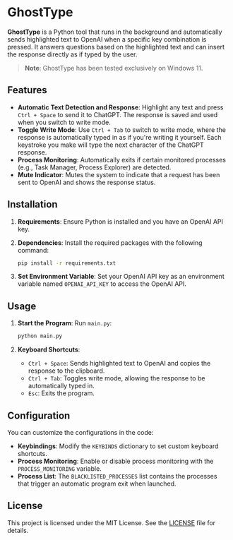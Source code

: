 # GhostType

**GhostType** is a Python tool that runs in the background and automatically sends highlighted text to OpenAI when a specific key combination is pressed. It answers questions based on the highlighted text and can insert the response directly as if typed by the user.

> **Note**: GhostType has been tested exclusively on Windows 11.

## Features

- **Automatic Text Detection and Response**: Highlight any text and press `Ctrl + Space` to send it to ChatGPT. The response is saved and used when you switch to write mode.
- **Toggle Write Mode**: Use `Ctrl + Tab` to switch to write mode, where the response is automatically typed in as if you're writing it yourself. Each keystroke you make will type the next character of the ChatGPT response.
- **Process Monitoring**: Automatically exits if certain monitored processes (e.g., Task Manager, Process Explorer) are detected.
- **Mute Indicator**: Mutes the system to indicate that a request has been sent to OpenAI and shows the response status.

## Installation

1. **Requirements**: Ensure Python is installed and you have an OpenAI API key.
2. **Dependencies**: Install the required packages with the following command:

   ```bash
   pip install -r requirements.txt
   ```

3. **Set Environment Variable**: Set your OpenAI API key as an environment variable named `OPENAI_API_KEY` to access the OpenAI API.

## Usage

1. **Start the Program**: Run `main.py`:

   ```bash
   python main.py
   ```

2. **Keyboard Shortcuts**:
   - `Ctrl + Space`: Sends highlighted text to OpenAI and copies the response to the clipboard.
   - `Ctrl + Tab`: Toggles write mode, allowing the response to be automatically typed in.
   - `Esc`: Exits the program.

## Configuration

You can customize the configurations in the code:

- **Keybindings**: Modify the `KEYBINDS` dictionary to set custom keyboard shortcuts.
- **Process Monitoring**: Enable or disable process monitoring with the `PROCESS_MONITORING` variable.
- **Process List**: The `BLACKLISTED_PROCESSES` list contains the processes that trigger an automatic program exit when launched.

## License

This project is licensed under the MIT License. See the [LICENSE](./LICENSE) file for details.